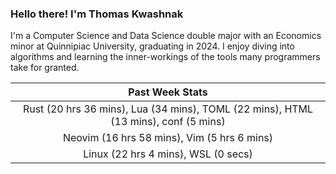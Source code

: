 
### Hello there! I'm Thomas Kwashnak

I'm a Computer Science and Data Science double major with an Economics
minor at Quinnipiac University, graduating in 2024.
I enjoy diving into algorithms and learning the inner-workings of the tools
many programmers take for granted.

| Past Week Stats |
| :---: |
| Rust (20 hrs 36 mins), Lua (34 mins), TOML (22 mins), HTML (13 mins), conf (5 mins) |
| Neovim (16 hrs 58 mins), Vim (5 hrs 6 mins) |
| Linux (22 hrs 4 mins), WSL (0 secs) |

